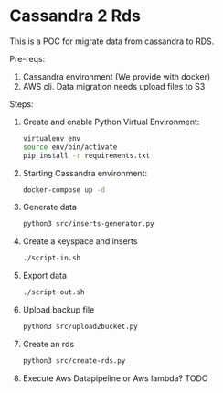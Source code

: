 # Cassandra 2 Rds

This is a POC for migrate data from cassandra to RDS.

Pre-reqs:

1. Cassandra environment (We provide with docker)
2. AWS cli. Data migration needs upload files to S3


Steps:

1. Create and enable Python Virtual Environment:
   ```sh
   virtualenv env
   source env/bin/activate
   pip install -r requirements.txt
   ``` 
1. Starting Cassandra environment:
   ```sh
   docker-compose up -d
   ```
1. Generate data
   ```sh
   python3 src/inserts-generator.py
   ```
1. Create a keyspace and inserts
   ```sh
   ./script-in.sh
   ```
1. Export data
   ```sh
   ./script-out.sh
   ```
1. Upload backup file
   ```sh
   python3 src/upload2bucket.py
   ```
1. Create an rds
   ```sh
   python3 src/create-rds.py
   ```
1. Execute Aws Datapipeline or Aws lambda? 
   TODO